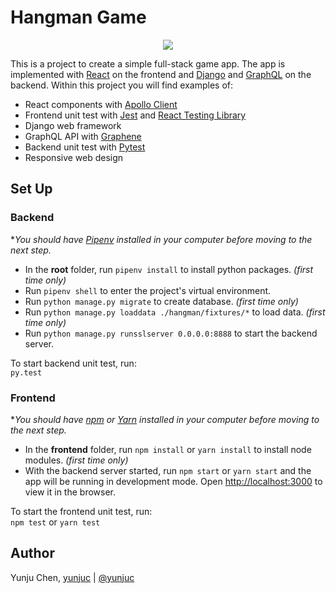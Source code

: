 # Hangman Game
<p align="center">
  <img src="https://user-images.githubusercontent.com/18255878/87886088-1a026800-c9cf-11ea-8d99-d60a2d489068.jpg" />
</p>

This is a project to create a simple full-stack game app. The app is implemented with [React](https://reactjs.org/) on the frontend and [Django](https://www.djangoproject.com/) and [GraphQL](https://graphql.org/) on the backend. Within this project you will find examples of:
- React components with [Apollo Client](https://www.apollographql.com/docs/react/)
- Frontend unit test with [Jest](https://jestjs.io/) and [React Testing Library](https://testing-library.com/docs/react-testing-library/intro)
- Django web framework
- GraphQL API with [Graphene](https://graphene-python.org/)
- Backend unit test with [Pytest](https://docs.pytest.org/en/stable/)
- Responsive web design

## Set Up
### Backend
**You should have [Pipenv](https://pypi.org/project/pipenv/) installed in your computer before moving to the next step.*

- In the **root** folder, run `pipenv install` to install python packages. *(first time only)*
- Run `pipenv shell` to enter the project's virtual environment.
- Run `python manage.py migrate` to create database. *(first time only)*
- Run `python manage.py loaddata ./hangman/fixtures/*` to load data. *(first time only)*
- Run `python manage.py runsslserver 0.0.0.0:8888` to start the backend server.

To start backend unit test, run:<br/>
`py.test`

### Frontend
**You should have [npm](https://testing-library.com/docs/react-testing-library/intro) or [Yarn](https://classic.yarnpkg.com/en/) installed in your computer before moving to the next step.*

- In the **frontend** folder, run `npm install` or `yarn install` to install node modules. *(first time only)*
- With the backend server started, run `npm start` or `yarn start` and the app will be running in development mode. Open [http://localhost:3000](http://localhost:3000) to view it in the browser.

To start the frontend unit test, run:<br/>
`npm test` or `yarn test`

## Author
Yunju Chen, [yunjuc](https://github.com/yunjuc) | [@yunjuc](http://twitter.com/yunjuc/)
